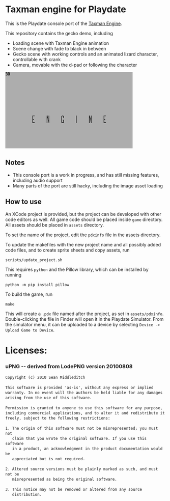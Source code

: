 # Taxman engine for Playdate

This is the Playdate console port of the [Taxman Engine](https://github.com/mcdevon/taxman-engine).

This repository contains the gecko demo, including

- Loading scene with Taxman Engine animation
- Scene change with fade to black in between
- Gecko scene with working controls and an animated lizard character, controllable with crank
- Camera, movable with the d-pad or following the character

![Gecko animation](demo-1.gif)

## Notes

- This console port is a work in progress, and has still missing features, including audio support
- Many parts of the port are still hacky, including the image asset loading

## How to use

An XCode project is provided, but the project can be developed with other code editors as well. All game code should be placed inside `game` directory. All assets should be placed in `assets` directory.

To set the name of the project, edit the `pdxinfo` file in the assets directory.

To update the makefiles with the new project name and all possibly added code files, and to create sprite sheets and copy assets, run

```
scripts/update_project.sh
```

This requires `python` and the Pillow library, which can be installed by running

```
python -m pip install pillow
```

To build the game, run

```
make
```

This will create a `.pdx` file named after the project, as set in `assets/pdxinfo`. Double-clicking the file in Finder will open it in the Playdate Simulator. From the simulator menu, it can be uploaded to a device by selecting `Device -> Upload Game to Device`.

# Licenses:

### uPNG -- derived from LodePNG version 20100808

```Copyright (c) 2005-2010 Lode Vandevenne
Copyright (c) 2010 Sean Middleditch

This software is provided 'as-is', without any express or implied
warranty. In no event will the authors be held liable for any damages
arising from the use of this software.

Permission is granted to anyone to use this software for any purpose,
including commercial applications, and to alter it and redistribute it
freely, subject to the following restrictions:

1. The origin of this software must not be misrepresented; you must not
   claim that you wrote the original software. If you use this software
   in a product, an acknowledgment in the product documentation would be
   appreciated but is not required.

2. Altered source versions must be plainly marked as such, and must not be
   misrepresented as being the original software.

3. This notice may not be removed or altered from any source
   distribution.
```
